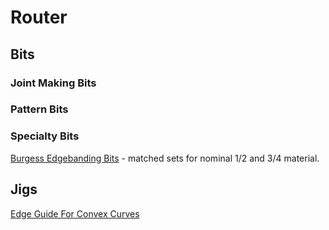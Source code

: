 # Router

## Bits

### Joint Making Bits

### Pattern Bits

### Specialty Bits

[Burgess Edgebanding Bits](https://burgessedge.com) - matched sets for nominal 1/2 and 3/4 material.

## Jigs

[Edge Guide For Convex Curves](https://www.finewoodworking.com/2005/10/25/router-guide-for-convex-curves)
